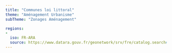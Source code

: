 ```yaml
---
title: "Communes loi littoral"
theme: "Aménagement Urbanisme"
subTheme: "Zonages Aménagement"

regions:
-
  iso: FR-ARA
  source: https://www.datara.gouv.fr/geonetwork/srv/fre/catalog.search#/search?resultType=details&sortBy=relevance&from=1&to=20&fast=index&_content_type=json&any=Communes loi littoral
---
```

